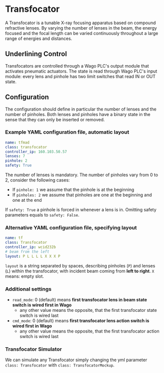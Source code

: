 # Transfocator #

A Transfocator is a tunable X-ray focusing apparatus based on compound refractive lenses.
By varying the number of lenses in the beam, the energy focused and the focal length can be varied continuously throughout a large range of energies and distances.

## Underlining Control ##

Transfocators are controlled through a Wago PLC's output module that activates pneumatic actuators.
The state is read through Wago PLC's input module: every lens and pinhole has two limit switches that read IN or OUT state.

## Configuration ##

The configuration should define in particular the number of lenses and the number of pinholes.
Both lenses and pinholes have a binary state in the sense that they can only be inserted or removed.

### Example YAML configuration file, automatic layout ###

```yaml
name: tfmad
class: transfocator
controller_ip: 160.103.50.57
lenses: 7
pinhole: 2
safety: True
```

The number of lenses is mandatory.
The number of pinholes vary from 0 to 2, consider the following cases:

* If `pinhole: 1` we assume that the pinhole is at the beginning
* If `pinholes: 2` we assume that pinholes are one at the beginning and one at the end

If `safety: True` a pinhole is forced in whenever a lens is in.
Omitting safety parameters equals to `safety: False`.

### Alternative YAML configuration file, specifying layout ###

```yaml
name: tf
class: Transfocator
controller_ip: wcid232b
# beam from the left
layout: P L L L L X X X P
```

`layout` is a string separated by spaces, describing pinholes (`P`) and lenses (`L`)
within the transfocator, with incident beam coming from **left to right**.
`X` means: empty slot. 

### Additional settings

* `read_mode`: 0 (default) means **first transfocator lens in beam state switch is wired first in Wago**
    - any other value means the opposite, that the first transfocator state switch is wired last 
* `cmd_mode`: 0 (default) means **first transfocator lens action switch is wired first in Wago** 
    - any other value means the opposite, that the first transfocator action switch is wired last 

### Transfocator Simulator

We can simulate any Transfocator simply changing the yml parameter `class: Transfocator` with `class: TransfocatorMockup`.
